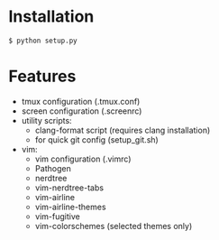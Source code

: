 # Installation

```
$ python setup.py
```

# Features

- tmux configuration (.tmux.conf)
- screen configuration (.screenrc)
- utility scripts:
    - clang-format script (requires clang installation)
    - for quick git config (setup_git.sh)
- vim: 
    - vim configuration (.vimrc)
    - Pathogen
    - nerdtree  
    - vim-nerdtree-tabs
    - vim-airline  
    - vim-airline-themes  
    - vim-fugitive  
    - vim-colorschemes (selected themes only)
  
